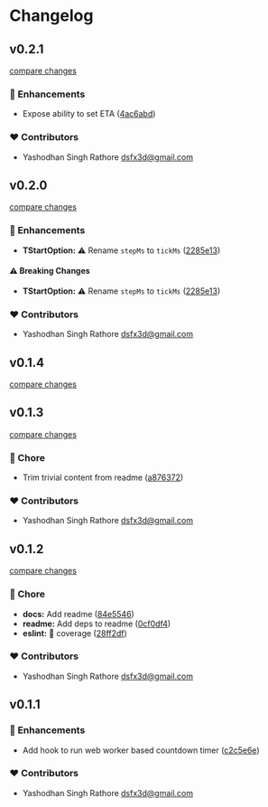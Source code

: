 # Changelog


## v0.2.1

[compare changes](https://github.com/dsfx3d/use-countdown-worker/compare/v0.2.0...v0.2.1)

### 🚀 Enhancements

- Expose ability to set ETA ([4ac6abd](https://github.com/dsfx3d/use-countdown-worker/commit/4ac6abd))

### ❤️ Contributors

- Yashodhan Singh Rathore <dsfx3d@gmail.com>

## v0.2.0

[compare changes](https://github.com/dsfx3d/use-countdown-worker/compare/v0.1.4...v0.2.0)

### 🚀 Enhancements

- **TStartOption:** ⚠️  Rename `stepMs` to `tickMs` ([2285e13](https://github.com/dsfx3d/use-countdown-worker/commit/2285e13))

#### ⚠️ Breaking Changes

- **TStartOption:** ⚠️  Rename `stepMs` to `tickMs` ([2285e13](https://github.com/dsfx3d/use-countdown-worker/commit/2285e13))

### ❤️ Contributors

- Yashodhan Singh Rathore <dsfx3d@gmail.com>

## v0.1.4

[compare changes](https://github.com/dsfx3d/use-countdown-worker/compare/v0.1.3...v0.1.4)

## v0.1.3

[compare changes](https://github.com/dsfx3d/use-countdown-worker/compare/v0.1.2...v0.1.3)

### 🏡 Chore

- Trim trivial content from readme ([a876372](https://github.com/dsfx3d/use-countdown-worker/commit/a876372))

### ❤️ Contributors

- Yashodhan Singh Rathore <dsfx3d@gmail.com>

## v0.1.2

[compare changes](https://github.com/dsfx3d/use-countdown-worker/compare/v0.1.1...v0.1.2)

### 🏡 Chore

- **docs:** Add readme ([84e5546](https://github.com/dsfx3d/use-countdown-worker/commit/84e5546))
- **readme:** Add deps to readme ([0cf0df4](https://github.com/dsfx3d/use-countdown-worker/commit/0cf0df4))
- **eslint:** 🙈 coverage ([28ff2df](https://github.com/dsfx3d/use-countdown-worker/commit/28ff2df))

### ❤️ Contributors

- Yashodhan Singh Rathore <dsfx3d@gmail.com>

## v0.1.1


### 🚀 Enhancements

- Add hook to run web worker based countdown timer ([c2c5e6e](https://github.com/dsfx3d/use-countdown-worker/commit/c2c5e6e))

### ❤️ Contributors

- Yashodhan Singh Rathore <dsfx3d@gmail.com>

